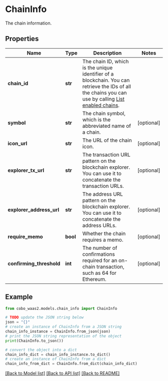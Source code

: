 # ChainInfo

The chain information.

## Properties

Name | Type | Description | Notes
------------ | ------------- | ------------- | -------------
**chain_id** | **str** | The chain ID, which is the unique identifier of a blockchain. You can retrieve the IDs of all the chains you can use by calling [List enabled chains](https://www.cobo.com/developers/v2/api-references/wallets/list-enabled-chains). | 
**symbol** | **str** | The chain symbol, which is the abbreviated name of a chain. | [optional] 
**icon_url** | **str** | The URL of the chain icon. | [optional] 
**explorer_tx_url** | **str** | The transaction URL pattern on the blockchain explorer. You can use it to concatenate the transaction URLs. | [optional] 
**explorer_address_url** | **str** | The address URL pattern on the blockchain explorer. You can use it to concatenate the address URLs. | [optional] 
**require_memo** | **bool** | Whether the chain requires a memo. | [optional] 
**confirming_threshold** | **int** | The number of confirmations required for an on-chain transaction, such as 64 for Ethereum. | [optional] 

## Example

```python
from cobo_waas2.models.chain_info import ChainInfo

# TODO update the JSON string below
json = "{}"
# create an instance of ChainInfo from a JSON string
chain_info_instance = ChainInfo.from_json(json)
# print the JSON string representation of the object
print(ChainInfo.to_json())

# convert the object into a dict
chain_info_dict = chain_info_instance.to_dict()
# create an instance of ChainInfo from a dict
chain_info_from_dict = ChainInfo.from_dict(chain_info_dict)
```
[[Back to Model list]](../README.md#documentation-for-models) [[Back to API list]](../README.md#documentation-for-api-endpoints) [[Back to README]](../README.md)


